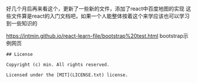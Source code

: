 好几个月后再来看这个，更新了一些新的文件，添加了react中百度地图的实现
这些文件算是react的入门文档吧，如果一个人能整体按着这个来学应该也可以学习到一些知识的

https://intmin.github.io/react-learn-file/bootstrap%20test.html
bootstrap示例网页
```
## License

Copyright (c) min. All rights reserved.

Licensed under the [MIT](LICENSE.txt) license.
